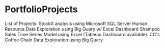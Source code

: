 # PortfolioProjects
List of Projects: 
StockX analysis using Microsoft SQL Server 
Human Resource Data Exploration using Big Query w/ Excel Dashboard
Shampoo Sales Time Series Model using Excel (Tableau Dashboard available).
CC's Coffee Chain Data Exploration using Big Query
